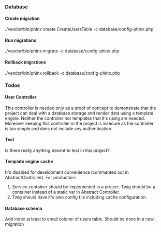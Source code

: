 ### Database

#### Create migration

./vendor/bin/phinx create CreateUsersTable -c database/config-phinx.php


#### Run migrations

./vendor/bin/phinx migrate -c database/config-phinx.php

#### Rollback migrations

./vendor/bin/phinx rollback -c database/config-phinx.php


### Todos

#### User Controller

This controller is needed only as a proof of concept to demonstrate that the project can
deal with a database storage and render data using a template engine. Neither the controller
nor templates that it's using are needed. Moreover keeping this controller in the project is
insecure as the controller is too simple and does not include any authentication.

#### Test

Is there really anything decent to test in this project?

#### Template engine cache

It's disabled for development convenience (commented out in AbstractController).
For production:
1. Service container should be implemented in a project. Twig should be a container instead of a
   static var in Abstract Controller.
2. Twig should have it's own config file including cache configuration.

#### Database schema

Add index at least to email column of users table. Should be done in a new migration